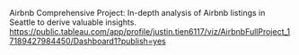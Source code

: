 Airbnb Comprehensive Project: In-depth analysis of Airbnb listings in Seattle to derive valuable insights. https://public.tableau.com/app/profile/justin.tien6117/viz/AirbnbFullProject_17189427984450/Dashboard1?publish=yes
